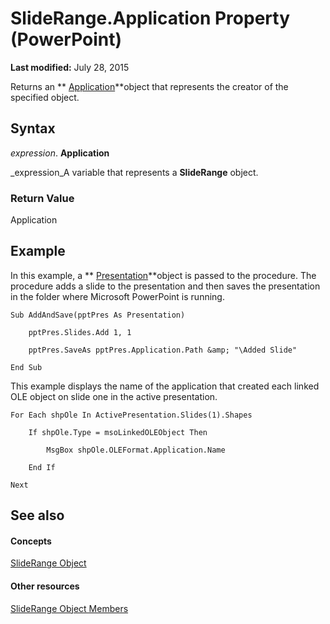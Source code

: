 
# SlideRange.Application Property (PowerPoint)

 **Last modified:** July 28, 2015

Returns an  ** [Application](978c2b99-4271-b953-4283-73b5f3d96f41.md)**object that represents the creator of the specified object.

## Syntax

 _expression_. **Application**

 _expression_A variable that represents a  **SlideRange** object.


### Return Value

Application


## Example

In this example, a  ** [Presentation](ec75cf52-69f8-d35b-0a26-4a8da8a9683f.md)**object is passed to the procedure. The procedure adds a slide to the presentation and then saves the presentation in the folder where Microsoft PowerPoint is running.


```
Sub AddAndSave(pptPres As Presentation)

    pptPres.Slides.Add 1, 1

    pptPres.SaveAs pptPres.Application.Path &amp; "\Added Slide"

End Sub
```

This example displays the name of the application that created each linked OLE object on slide one in the active presentation.




```
For Each shpOle In ActivePresentation.Slides(1).Shapes

    If shpOle.Type = msoLinkedOLEObject Then

        MsgBox shpOle.OLEFormat.Application.Name

    End If

Next
```


## See also


#### Concepts


 [SlideRange Object](440ab59d-744a-209f-bf28-d0acd3a21e1a.md)
#### Other resources


 [SlideRange Object Members](f819c56d-96d5-836d-0d1f-49e505696f34.md)
